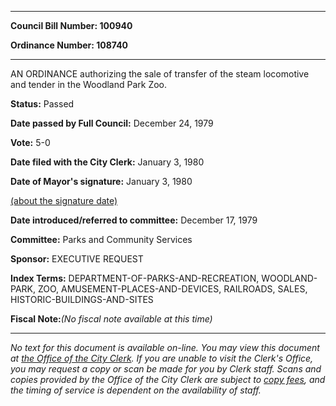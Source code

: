 

********

**Council Bill Number: 100940**
   
**Ordinance Number: 108740**
********

 AN ORDINANCE authorizing the sale of transfer of the steam locomotive and tender in the Woodland Park Zoo.

**Status:** Passed
   
**Date passed by Full Council:** December 24, 1979
   
**Vote:** 5-0
   
**Date filed with the City Clerk:** January 3, 1980
   
**Date of Mayor's signature:** January 3, 1980
   
[(about the signature date)](/~public/approvaldate.htm)
   
   
   
**Date introduced/referred to committee:** December 17, 1979
   
**Committee:** Parks and Community Services
   
**Sponsor:** EXECUTIVE REQUEST
   
   
**Index Terms:** DEPARTMENT-OF-PARKS-AND-RECREATION, WOODLAND-PARK, ZOO, AMUSEMENT-PLACES-AND-DEVICES, RAILROADS, SALES, HISTORIC-BUILDINGS-AND-SITES

**Fiscal Note:**_(No fiscal note available at this time)_
********

_No text for this document is available on-line. You may view this document at [the Office of the City Clerk](http://www.seattle.gov/leg/clerk/contactUs.htm). If you are unable to visit the Clerk's Office, you may request a copy or scan be made for you by Clerk staff. Scans and copies provided by the Office of the City Clerk are subject to [copy fees](http://clerk.seattle.gov/~public/clerkfees.htm), and the timing of service is dependent on the availability of staff._

